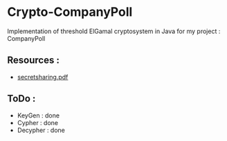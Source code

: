 # Crypto-CompanyPoll
Implementation of threshold ElGamal cryptosystem in Java for my project : CompanyPoll

## Resources : 
- [secretsharing.pdf](http://service.scs.carleton.ca/sites/default/files/course_page/secretsharing.pdf)

## ToDo :
- KeyGen : done
- Cypher : done
- Decypher : done
